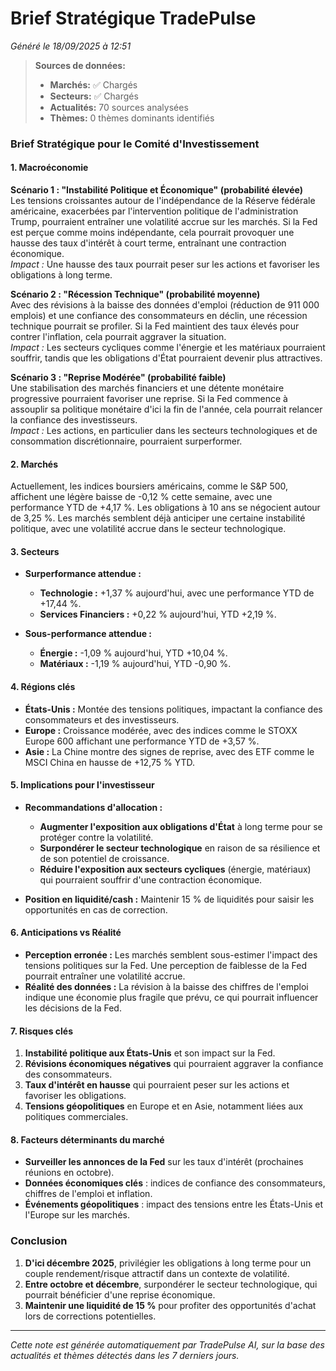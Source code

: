 # Brief Stratégique TradePulse

*Généré le 18/09/2025 à 12:51*

> **Sources de données:**
> - **Marchés:** ✅ Chargés
> - **Secteurs:** ✅ Chargés
> - **Actualités:** 70 sources analysées
> - **Thèmes:** 0 thèmes dominants identifiés

### Brief Stratégique pour le Comité d'Investissement

#### 1. Macroéconomie

**Scénario 1 : "Instabilité Politique et Économique" (probabilité élevée)**  
Les tensions croissantes autour de l'indépendance de la Réserve fédérale américaine, exacerbées par l'intervention politique de l'administration Trump, pourraient entraîner une volatilité accrue sur les marchés. Si la Fed est perçue comme moins indépendante, cela pourrait provoquer une hausse des taux d'intérêt à court terme, entraînant une contraction économique.  
*Impact :* Une hausse des taux pourrait peser sur les actions et favoriser les obligations à long terme.

**Scénario 2 : "Récession Technique" (probabilité moyenne)**  
Avec des révisions à la baisse des données d'emploi (réduction de 911 000 emplois) et une confiance des consommateurs en déclin, une récession technique pourrait se profiler. Si la Fed maintient des taux élevés pour contrer l'inflation, cela pourrait aggraver la situation.  
*Impact :* Les secteurs cycliques comme l'énergie et les matériaux pourraient souffrir, tandis que les obligations d'État pourraient devenir plus attractives.

**Scénario 3 : "Reprise Modérée" (probabilité faible)**  
Une stabilisation des marchés financiers et une détente monétaire progressive pourraient favoriser une reprise. Si la Fed commence à assouplir sa politique monétaire d'ici la fin de l'année, cela pourrait relancer la confiance des investisseurs.  
*Impact :* Les actions, en particulier dans les secteurs technologiques et de consommation discrétionnaire, pourraient surperformer.

#### 2. Marchés

Actuellement, les indices boursiers américains, comme le S&P 500, affichent une légère baisse de -0,12 % cette semaine, avec une performance YTD de +4,17 %. Les obligations à 10 ans se négocient autour de 3,25 %. Les marchés semblent déjà anticiper une certaine instabilité politique, avec une volatilité accrue dans le secteur technologique.

#### 3. Secteurs

- **Surperformance attendue :**  
  - **Technologie :** +1,37 % aujourd'hui, avec une performance YTD de +17,44 %.
  - **Services Financiers :** +0,22 % aujourd'hui, YTD +2,19 %.

- **Sous-performance attendue :**  
  - **Énergie :** -1,09 % aujourd'hui, YTD +10,04 %.
  - **Matériaux :** -1,19 % aujourd'hui, YTD -0,90 %.

#### 4. Régions clés

- **États-Unis :** Montée des tensions politiques, impactant la confiance des consommateurs et des investisseurs.
- **Europe :** Croissance modérée, avec des indices comme le STOXX Europe 600 affichant une performance YTD de +3,57 %.
- **Asie :** La Chine montre des signes de reprise, avec des ETF comme le MSCI China en hausse de +12,75 % YTD.

#### 5. Implications pour l'investisseur

- **Recommandations d'allocation :**  
  - **Augmenter l'exposition aux obligations d'État** à long terme pour se protéger contre la volatilité.
  - **Surpondérer le secteur technologique** en raison de sa résilience et de son potentiel de croissance.
  - **Réduire l'exposition aux secteurs cycliques** (énergie, matériaux) qui pourraient souffrir d'une contraction économique.

- **Position en liquidité/cash :** Maintenir 15 % de liquidités pour saisir les opportunités en cas de correction.

#### 6. Anticipations vs Réalité

- **Perception erronée :** Les marchés semblent sous-estimer l'impact des tensions politiques sur la Fed. Une perception de faiblesse de la Fed pourrait entraîner une volatilité accrue.
- **Réalité des données :** La révision à la baisse des chiffres de l'emploi indique une économie plus fragile que prévu, ce qui pourrait influencer les décisions de la Fed.

#### 7. Risques clés

1. **Instabilité politique aux États-Unis** et son impact sur la Fed.
2. **Révisions économiques négatives** qui pourraient aggraver la confiance des consommateurs.
3. **Taux d'intérêt en hausse** qui pourraient peser sur les actions et favoriser les obligations.
4. **Tensions géopolitiques** en Europe et en Asie, notamment liées aux politiques commerciales.

#### 8. Facteurs déterminants du marché

- **Surveiller les annonces de la Fed** sur les taux d'intérêt (prochaines réunions en octobre).
- **Données économiques clés** : indices de confiance des consommateurs, chiffres de l'emploi et inflation.
- **Événements géopolitiques** : impact des tensions entre les États-Unis et l'Europe sur les marchés.

### Conclusion

1. **D'ici décembre 2025**, privilégier les obligations à long terme pour un couple rendement/risque attractif dans un contexte de volatilité.
2. **Entre octobre et décembre**, surpondérer le secteur technologique, qui pourrait bénéficier d'une reprise économique.
3. **Maintenir une liquidité de 15 %** pour profiter des opportunités d'achat lors de corrections potentielles.

---

*Cette note est générée automatiquement par TradePulse AI, sur la base des actualités et thèmes détectés dans les 7 derniers jours.*
